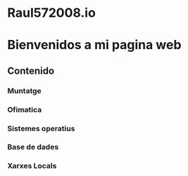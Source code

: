 # Raul572008.io

# Bienvenidos a mi pagina web 

## Contenido 

### Muntatge 

### Ofimatica 

### Sistemes operatius 

### Base de dades

### Xarxes Locals 